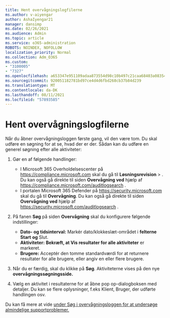 ```yaml
---
title: Hent overvågningslogfilerne
ms.author: v-aiyengar
author: AshaIyengar21
manager: dansimp
ms.date: 02/26/2021
ms.audience: Admin
ms.topic: article
ms.service: o365-administration
ROBOTS: NOINDEX, NOFOLLOW
localization_priority: Normal
ms.collection: Adm_O365
ms.custom:
- "3100005"
- "7327"
ms.openlocfilehash: a653347e951109adaa873554d98c10b497c21caa68403a083543c806c310e079
ms.sourcegitcommit: 920051182781bd97ce4d4d6fbd268cb37b84d239
ms.translationtype: MT
ms.contentlocale: da-DK
ms.lasthandoff: 08/11/2021
ms.locfileid: "57893585"
---
```

# <a name="retrieve-the-audit-logs"></a>Hent overvågningslogfilerne

Når du åbner overvågningsloggen første gang, vil den være tom. Du skal udføre en søgning for at se, hvad der er der. Sådan kan du udføre en generel søgning efter alle aktiviteter:

1. Gør en af følgende handlinger:
   - I Microsoft 365 Overholdelsescenter på <https://compliance.microsoft.com> skal du gå til **Løsningsrevision** \> . Du kan også gå direkte til siden **Overvågning ved** hjælp af <https://compliance.microsoft.com/auditlogsearch> .
   - I portalen Microsoft 365 Defender på <https://security.microsoft.com> skal du gå til **Overvågning**. Du kan også gå direkte til siden **Overvågning ved** hjælp af <https://security.microsoft.com/auditlogsearch> .

2. På fanen **Søg** på siden **Overvågning** skal du konfigurere følgende indstillinger:
   - **Dato- og tidsinterval:** Markér dato/klokkeslæt-området i **felterne Start** **og** Slut.
   - **Aktiviteter:** **Bekræft, at Vis resultater for alle aktiviteter** er markeret.
   - **Brugere:** Acceptér den tomme standardværdi for at returnere resultater for alle brugere, eller angiv en eller flere brugere.

3. Når du er færdig, skal du klikke på **Søg**. Aktiviteterne vises på den nye **overvågningssøgningsside.**

4. Vælg en aktivitet i resultaterne for at åbne pop op-dialogboksen med detaljer. Du kan se flere oplysninger, f.eks Klient, Bruger, der udførte handlingen osv.

Du kan få mere at vide [under Søg i overvågningsloggen for at undersøge almindelige supportproblemer.](https://docs.microsoft.com/microsoft-365/compliance/auditing-troubleshooting-scenarios)
